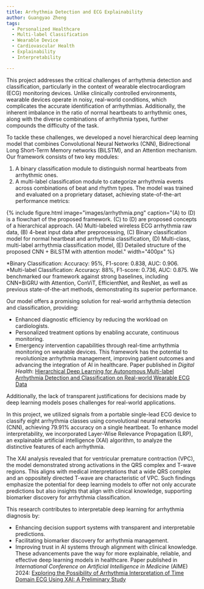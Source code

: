 ```yaml
---
title: Arrhythmia Detection and ECG Explainability
author: Guangyao Zheng
tags:
  - Personalized Healthcare
  - Multi-label Classification
  - Wearable Device
  - Cardiovascular Health
  - Explainability
  - Interpretability

---
```


This project addresses the critical challenges of arrhythmia detection and classification, particularly in the context of wearable electrocardiogram (ECG) monitoring devices. Unlike clinically controlled environments, wearable devices operate in noisy, real-world conditions, which complicates the accurate identification of arrhythmias. Additionally, the inherent imbalance in the ratio of normal heartbeats to arrhythmic ones, along with the diverse combinations of arrhythmia types, further compounds the difficulty of the task.

To tackle these challenges, we developed a novel hierarchical deep learning model that combines Convolutional Neural Networks (CNN), Bidirectional Long Short-Term Memory networks (BiLSTM), and an Attention mechanism. Our framework consists of two key modules:

1. A binary classification module to distinguish normal heartbeats from arrhythmic ones.
2. A multi-label classification module to categorize arrhythmia events across combinations of beat and rhythm types.
The model was trained and evaluated on a proprietary dataset, achieving state-of-the-art performance metrics:

{%
  include figure.html
  image="images/arrhythmia.png"
  caption="(A) to (D) is a flowchart of the proposed framework. (C) to (D) are proposed concepts of a hierarchical approach. (A) Multi-labeled wireless ECG arrhythmia raw data, (B) 4-beat input data after preprocessing, (C) Binary classification model for normal heartbeat and arrhythmia classification, (D) Multi-class, multi-label arrhythmia classification model, (E) Detailed structure of the proposed CNN + BiLSTM with attention model."
  width="400px"
%}

*Binary Classification: Accuracy: 95%, F1-score: 0.838, AUC: 0.906.
*Multi-label Classification: Accuracy: 88%, F1-score: 0.736, AUC: 0.875.
We benchmarked our framework against strong baselines, including CNN+BiGRU with Attention, ConViT, EfficientNet, and ResNet, as well as previous state-of-the-art methods, demonstrating its superior performance.

Our model offers a promising solution for real-world arrhythmia detection and classification, providing:

* Enhanced diagnostic efficiency by reducing the workload on cardiologists.
* Personalized treatment options by enabling accurate, continuous monitoring.
* Emergency intervention capabilities through real-time arrhythmia monitoring on wearable devices.
This framework has the potential to revolutionize arrhythmia management, improving patient outcomes and advancing the integration of AI in healthcare. Paper published in *Digital Health*: [Hierarchical Deep Learning for Autonomous Multi-label Arrhythmia Detection and Classification on Real-world Wearable ECG Data](https://journals.sagepub.com/doi/full/10.1177/20552076241278942)


Additionally, the lack of transparent justifications for decisions made by deep learning models poses challenges for real-world applications.

In this project, we utilized signals from a portable single-lead ECG device to classify eight arrhythmia classes using convolutional neural networks (CNN), achieving 79.91% accuracy on a single heartbeat. To enhance model interpretability, we incorporated Layer-Wise Relevance Propagation (LRP), an explainable artificial intelligence (XAI) algorithm, to analyze the distinctive features of each arrhythmia.

The XAI analysis revealed that for ventricular premature contraction (VPC), the model demonstrated strong activations in the QRS complex and T-wave regions. This aligns with medical interpretations that a wide QRS complex and an oppositely directed T-wave are characteristic of VPC. Such findings emphasize the potential for deep learning models to offer not only accurate predictions but also insights that align with clinical knowledge, supporting biomarker discovery for arrhythmia classification.


This research contributes to interpretable deep learning for arrhythmia diagnosis by:

* Enhancing decision support systems with transparent and interpretable predictions.
* Facilitating biomarker discovery for arrhythmia management.
* Improving trust in AI systems through alignment with clinical knowledge.
These advancements pave the way for more explainable, reliable, and effective deep learning models in healthcare. Paper published in *International Conference on Artificial Intelligence in Medicine* (AIME) 2024: [Exploring the Possibility of Arrhythmia Interpretation of Time Domain ECG Using XAI: A Preliminary Study](https://link.springer.com/chapter/10.1007/978-3-031-66535-6_31)
